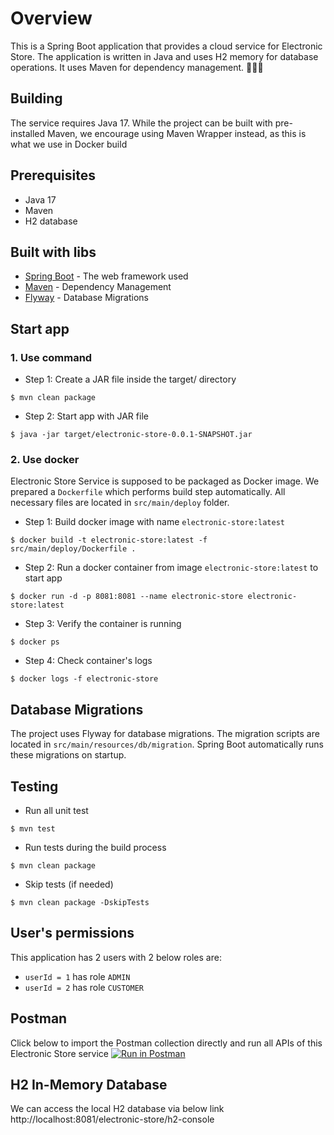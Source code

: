 # Overview
This is a Spring Boot application that provides a cloud service for Electronic Store. The application is written in Java and uses H2 memory for database operations. It uses Maven for dependency management.
🚀🚀🚀

## Building
The service requires Java 17. While the project can be built with pre-installed Maven, we
encourage using Maven Wrapper instead, as this is what we use in Docker build

## Prerequisites
- Java 17
- Maven
- H2 database

## Built with libs
- [Spring Boot](https://spring.io/projects/spring-boot) - The web framework used
- [Maven](https://maven.apache.org/) - Dependency Management
- [Flyway](https://flywaydb.org/) - Database Migrations

## Start app
### 1. Use command
- Step 1: Create a JAR file inside the target/ directory

```shell
$ mvn clean package
```

- Step 2: Start app with JAR file
```shell
$ java -jar target/electronic-store-0.0.1-SNAPSHOT.jar
```

### 2. Use docker
Electronic Store Service is supposed to be packaged as Docker image. We prepared a `Dockerfile` which performs
build step automatically. All necessary files are located in `src/main/deploy` folder.

- Step 1: Build docker image with name `electronic-store:latest`
```shell
$ docker build -t electronic-store:latest -f src/main/deploy/Dockerfile .
```

- Step 2: Run a docker container from image `electronic-store:latest` to start app
```shell
$ docker run -d -p 8081:8081 --name electronic-store electronic-store:latest
```

- Step 3: Verify the container is running
```shell
$ docker ps
```

- Step 4: Check container's logs
```shell
$ docker logs -f electronic-store
```

## Database Migrations
The project uses Flyway for database migrations. The migration scripts are located in `src/main/resources/db/migration`. Spring Boot automatically runs these migrations on startup.

## Testing
- Run all unit test
```shell
$ mvn test
```
- Run tests during the build process
```shell
$ mvn clean package
```
- Skip tests (if needed)
```shell
$ mvn clean package -DskipTests
```

## User's permissions
This application has 2 users with 2 below roles are:
- `userId = 1` has role `ADMIN`
- `userId = 2` has role `CUSTOMER`

## Postman
Click below to import the Postman collection directly and run all APIs of this Electronic Store service
[![Run in Postman](https://run.pstmn.io/button.svg)](https://crimson-robot-796750.postman.co/workspace/My-Workspace~0a543df6-71bb-4a3d-8f07-e0178bef70c6/folder/5183235-3e0e1c08-aff3-4f44-9717-74832e7cae75?action=share&creator=5183235&ctx=documentation)

## H2 In-Memory Database
We can access the local H2 database via below link
http://localhost:8081/electronic-store/h2-console




